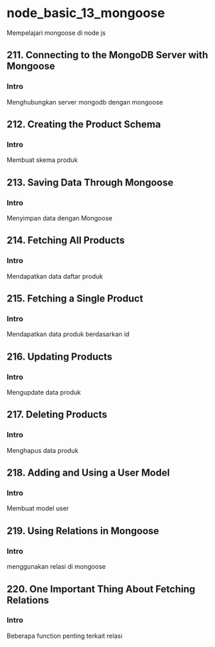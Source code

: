 # node_basic_13_mongoose

Mempelajari mongoose di node js

## 211. Connecting to the MongoDB Server with Mongoose

### Intro

Menghubungkan server mongodb dengan mongoose
 
## 212. Creating the Product Schema

### Intro

Membuat skema produk

## 213. Saving Data Through Mongoose

### Intro

Menyimpan data dengan Mongoose

## 214. Fetching All Products

### Intro

Mendapatkan data daftar produk

## 215. Fetching a Single Product

### Intro

Mendapatkan data produk berdasarkan id

## 216. Updating Products

### Intro

Mengupdate data produk

## 217. Deleting Products

### Intro

Menghapus data produk

## 218. Adding and Using a User Model

### Intro

Membuat model user

## 219. Using Relations in Mongoose

### Intro

menggunakan relasi di mongoose

## 220. One Important Thing About Fetching Relations

### Intro

Beberapa function penting terkait relasi